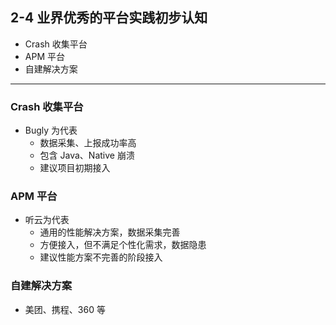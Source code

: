 ## 2-4 业界优秀的平台实践初步认知

- Crash 收集平台
- APM 平台
- 自建解决方案

---

### Crash 收集平台

- Bugly 为代表
  - 数据采集、上报成功率高
  - 包含 Java、Native 崩溃
  - 建议项目初期接入



### APM 平台

- 听云为代表
  - 通用的性能解决方案，数据采集完善
  - 方便接入，但不满足个性化需求，数据隐患
  - 建议性能方案不完善的阶段接入



### 自建解决方案

- 美团、携程、360 等

